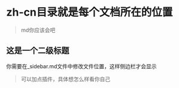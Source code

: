 # zh-cn目录就是每个文档所在的位置

> md你应该会吧

## 这是一个二级标题

你需要在_sidebar.md文件中修改文件位置，这样侧边栏才会显示

> 可以加点插件，具体想怎么样看你自己
